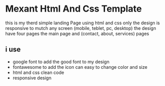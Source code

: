# Mexant Html And Css Template
this is my therd simple landing Page using html and css only
the design is responsive to mutch any screen (mobile, teblet, pc, desktop)
the design have four pages the main page and (contact, about, services) pages

## i use
- google font to add the good font to my design
- fontawesome to add the icon can easy to change color and size
- html and css clean code
- responsive design
